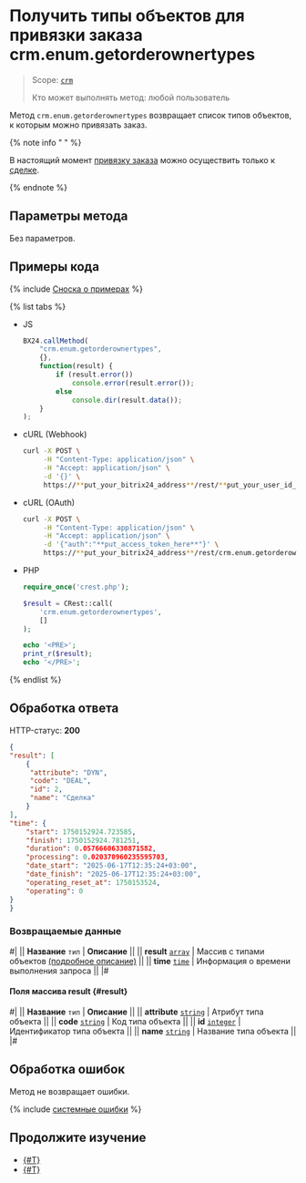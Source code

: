 # Получить типы объектов для привязки заказа crm.enum.getorderownertypes

> Scope: [`crm`](../../../scopes/permissions.md)
>
> Кто может выполнять метод: любой пользователь

Метод `crm.enum.getorderownertypes` возвращает список типов объектов, к которым можно привязать заказ.

{% note info " " %}

В настоящий момент [привязку заказа](../../universal/order-entity/crm-order-entity-add.md) можно осуществить только к [сделке](../../deals/index.md).

{% endnote %}

## Параметры метода

Без параметров.

## Примеры кода

{% include [Сноска о примерах](../../../../_includes/examples.md) %}

{% list tabs %}

- JS

    ```js
    BX24.callMethod(
        "crm.enum.getorderownertypes",
        {},
        function(result) {
            if (result.error())
                console.error(result.error());
            else
                console.dir(result.data());
        }
    );
    ```

- cURL (Webhook)

    ```bash
    curl -X POST \
         -H "Content-Type: application/json" \
         -H "Accept: application/json" \
         -d '{}' \
         https://**put_your_bitrix24_address**/rest/**put_your_user_id_here**/**put_your_webbhook_here**/crm.enum.getorderownertypes
    ```

- cURL (OAuth)

    ```bash
    curl -X POST \
         -H "Content-Type: application/json" \
         -H "Accept: application/json" \
         -d '{"auth":"**put_access_token_here**"}' \
         https://**put_your_bitrix24_address**/rest/crm.enum.getorderownertypes
    ```

- PHP

    ```php
    require_once('crest.php');

    $result = CRest::call(
        'crm.enum.getorderownertypes',
        []
    );

    echo '<PRE>';
    print_r($result);
    echo '</PRE>';
    ```

{% endlist %}

## Обработка ответа

HTTP-статус: **200**

```json
{
"result": [
    {
     "attribute": "DYN",
     "code": "DEAL",
     "id": 2,
     "name": "Сделка"
    }
],
"time": {
    "start": 1750152924.723585,
    "finish": 1750152924.781251,
    "duration": 0.05766606330871582,
    "processing": 0.020370960235595703,
    "date_start": "2025-06-17T12:35:24+03:00",
    "date_finish": "2025-06-17T12:35:24+03:00",
    "operating_reset_at": 1750153524,
    "operating": 0
}
}
```

### Возвращаемые данные

#|
|| **Название**
`тип` | **Описание** ||
|| **result**
[`array`](../../../data-types.md) | Массив с типами объектов [(подробное описание)](#result) ||
|| **time**
[`time`](../../../data-types.md#time) | Информация о времени выполнения запроса ||
|#

#### Поля массива result {#result}

#|
|| **Название**
`тип` | **Описание** ||
|| **attribute**
[`string`](../../../data-types.md) | Атрибут типа объекта ||
|| **code**
[`string`](../../../data-types.md) | Код типа объекта ||
|| **id**
[`integer`](../../../data-types.md) | Идентификатор типа объекта ||
|| **name**
[`string`](../../../data-types.md) | Название типа объекта ||
|#

## Обработка ошибок

Метод не возвращает ошибки.

{% include [системные ошибки](../../../../_includes/system-errors.md) %}

## Продолжите изучение

- [{#T}](./index.md)
- [{#T}](../../universal/order-entity/crm-order-entity-add.md)
